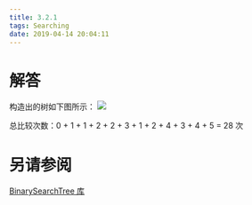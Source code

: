 ```yaml
---
title: 3.2.1
tags: Searching
date: 2019-04-14 20:04:11
---
```


# 解答

构造出的树如下图所示：
![](./1.jpg)

总比较次数：0 + 1 + 1 + 2 + 2 + 3 + 1 + 2 + 4 + 3 + 4 + 5 = 28 次

# 另请参阅

[BinarySearchTree 库](https://alg4.ikesnowy.com/docs/api/BinarySearchTree.html)
